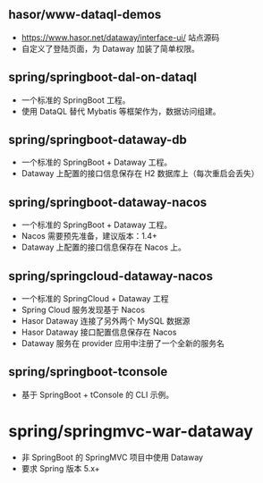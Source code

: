 ## hasor/www-dataql-demos
- https://www.hasor.net/dataway/interface-ui/ 站点源码
- 自定义了登陆页面，为 Dataway 加装了简单权限。

## spring/springboot-dal-on-dataql
- 一个标准的 SpringBoot 工程。
- 使用 DataQL 替代 Mybatis 等框架作为，数据访问组建。

## spring/springboot-dataway-db
- 一个标准的 SpringBoot + Dataway 工程。
- Dataway 上配置的接口信息保存在 H2 数据库上（每次重启会丢失）

## spring/springboot-dataway-nacos
- 一个标准的 SpringBoot + Dataway 工程。
- Nacos 需要预先准备，建议版本：1.4+
- Dataway 上配置的接口信息保存在 Nacos 上。

## spring/springcloud-dataway-nacos
- 一个标准的 SpringCloud + Dataway 工程
- Spring Cloud 服务发现基于 Nacos
- Hasor Dataway 连接了另外两个 MySQL 数据源
- Hasor Dataway 接口配置信息保存在 Nacos
- Dataway 服务在 provider 应用中注册了一个全新的服务名

## spring/springboot-tconsole
- 基于 SpringBoot + tConsole 的 CLI 示例。

# spring/springmvc-war-dataway
- 非 SpringBoot 的 SpringMVC 项目中使用 Dataway
- 要求 Spring 版本 5.x+
